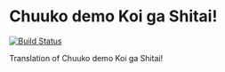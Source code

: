 # Chuuko demo Koi ga Shitai!

[![Build Status](https://travis-ci.com/Potla1995/Chuuko-demo-Koi-ga-Shitai.svg?branch=master)](https://travis-ci.com/Potla1995/Chuuko-demo-Koi-ga-Shitai)

Translation of Chuuko demo Koi ga Shitai!
